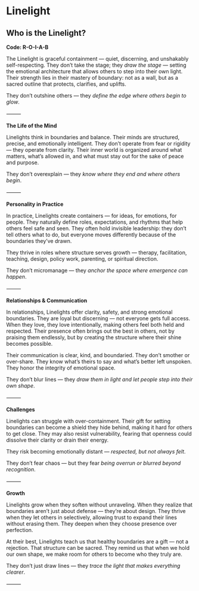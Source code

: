 # Linelight
## Who is the Linelight?
**Code: R-O-I-A-B**

The Linelight is graceful containment — quiet, discerning, and unshakably self-respecting. They don’t take the stage; they *draw the stage* — setting the emotional architecture that allows others to step into their own light. Their strength lies in their mastery of boundary: not as a wall, but as a sacred outline that protects, clarifies, and uplifts.

They don’t outshine others — they *define the edge where others begin to glow*.

⸻

**The Life of the Mind**

Linelights think in boundaries and balance. Their minds are structured, precise, and emotionally intelligent. They don’t operate from fear or rigidity — they operate from clarity. Their inner world is organized around what matters, what’s allowed in, and what must stay out for the sake of peace and purpose.

They don’t overexplain — they *know where they end and where others begin*.

⸻

**Personality in Practice**

In practice, Linelights create containers — for ideas, for emotions, for people. They naturally define roles, expectations, and rhythms that help others feel safe and seen. They often hold invisible leadership: they don’t tell others what to do, but everyone moves differently because of the boundaries they’ve drawn.

They thrive in roles where structure serves growth — therapy, facilitation, teaching, design, policy work, parenting, or spiritual direction.

They don’t micromanage — they *anchor the space where emergence can happen*.

⸻

**Relationships & Communication**

In relationships, Linelights offer clarity, safety, and strong emotional boundaries. They are loyal but discerning — not everyone gets full access. When they love, they love intentionally, making others feel both held and respected. Their presence often brings out the best in others, not by praising them endlessly, but by creating the structure where their shine becomes possible.

Their communication is clear, kind, and boundaried. They don’t smother or over-share. They know what’s theirs to say and what’s better left unspoken. They honor the integrity of emotional space.

They don’t blur lines — they *draw them in light and let people step into their own shape*.

⸻

**Challenges**

Linelights can struggle with over-containment. Their gift for setting boundaries can become a shield they hide behind, making it hard for others to get close. They may also resist vulnerability, fearing that openness could dissolve their clarity or drain their energy.

They risk becoming emotionally distant — *respected, but not always felt*.

They don’t fear chaos — but they fear *being overrun or blurred beyond recognition*.

⸻

**Growth**

Linelights grow when they soften without unraveling. When they realize that boundaries aren’t just about defense — they’re about design. They thrive when they let others in selectively, allowing trust to expand their lines without erasing them. They deepen when they choose presence over perfection.

At their best, Linelights teach us that healthy boundaries are a gift — not a rejection. That structure can be sacred. They remind us that when we hold our own shape, we make room for others to become who they truly are.

They don’t just draw lines — they *trace the light that makes everything clearer*.

⸻
